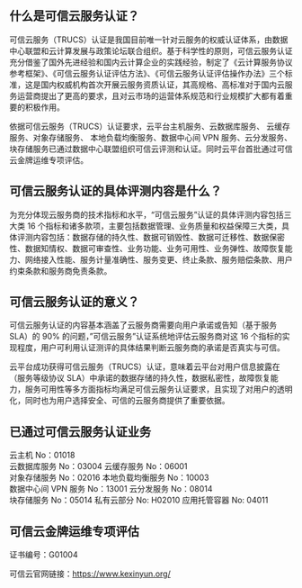 ## 什么是可信云服务认证？

可信云服务（TRUCS）认证是我国目前唯一针对云服务的权威认证体系，由数据中心联盟和云计算发展与政策论坛联合组织。基于科学性的原则，可信云服务认证充分借鉴了国外先进经验和国内云计算企业的实践经验，制定了《云计算服务协议参考框架》、《可信云服务认证评估方法》、《可信云服务认证评估操作办法》三个标准，这是国内权威机构首次开展云服务资质认证，其高规格、高标准对于国内云服务运营商提出了更高的要求，且对云市场的运营体系规范和行业规模扩大都有着重要的积极作用。

依据可信云服务（TRUCS）认证要求，云平台主机服务、云数据库服务、 云缓存服务、对象存储服务、 本地负载均衡服务、数据中心间 VPN 服务、云分发服务、块存储服务已通过数据中心联盟组织可信云评测和认证。同时云平台首批通过可信云金牌运维专项评估。

## 可信云服务认证的具体评测内容是什么？

为充分体现云服务商的技术指标和水平，“可信云服务”认证的具体评测内容包括三大类 16 个指标和诸多款项，主要包括数据管理、业务质量和权益保障三大类，具体评测内容包括：数据存储的持久性、数据可销毁性、数据可迁移性、数据保密性、数据知情权、数据可审查性、业务功能、业务可用性、业务弹性、故障恢复能力、网络接入性能、服务计量准确性、服务变更、终止条款、服务赔偿条款、用户约束条款和服务商免责条款。

## 可信云服务认证的意义？

可信云服务认证的内容基本涵盖了云服务商需要向用户承诺或告知（基于服务 SLA）的 90% 的问题，”可信云服务”认证系统地评估云服务商对这 16 个指标的实现程度，用户可利用认证测评的具体结果判断云服务商的承诺是否真实与可信。

云平台成功获得可信云服务（TRUCS）认证，意味着云平台对用户信息披露在（服务等级协议 SLA）中承诺的数据存储的持久性，数据私密性，故障恢复能力，服务可用性等多方面指标均满足可信云服务认证要求，且实现了对用户的透明化，同时也为用户选择安全、可信的云服务商提供了重要依据。


## 已通过可信云服务认证业务

云主机 No：01018                          
云数据库服务 No：03004
云缓存服务 No：06001                     
对象存储服务 No：02016
本地负载均衡服务 No：10003        
数据中心间 VPN 服务 No：13001
云分发服务 No：08014                    
块存储服务 No：05014
私有云部分 No: H02010
应用托管容器 No: 04011

## 可信云金牌运维专项评估

证书编号：G01004

可信云官网链接：https://www.kexinyun.org/
